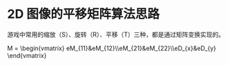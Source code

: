 # 2D 图像的平移矩阵算法思路

游戏中常用的缩放（S）、旋转（R）、平移（T）三种，都是通过矩阵变换实现的。

<p>
M = \begin{vmatrix}
eM_{11}&eM_{12}\\eM_{21}&eM_{22}\\eD_{x}&eD_{y}
\end{vmatrix}
<p>
